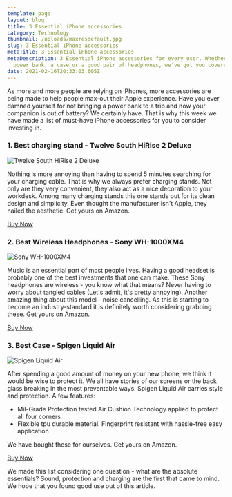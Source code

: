 ```yaml
---
template: page
layout: blog
title: 3 Essential iPhone accessories
category: Technology
thumbnail: /uploads/maxresdefault.jpg
slug: 3 Essential iPhone accessories
metaTitle: 3 Essential iPhone accessories
metaDescription: 3 Essential iPhone accessories for every user. Whether it's a
  power bank, a case or a good pair of headphones, we've got you covered.
date: 2021-02-16T20:33:03.605Z
---
```

As more and more people are relying on iPhones, more accessories are being made to help people max-out their Apple experience. Have you ever damned yourself for not bringing a power bank to a trip and now your companion is out of battery? We certainly have. That is why this week we have made a list of must-have iPhone accessories for you to consider investing in.

### 1. Best charging stand - Twelve South HiRise 2 Deluxe

![Twelve South HiRise 2 Deluxe](/uploads/image.jpg "Twelve South HiRise 2 Deluxe")

Nothing is more annoying than having to spend 5 minutes searching for your charging cable. That is why we always prefer charging stands. Not only are they very convenient, they also act as a nice decoration to your workdesk. Among many charging stands this one stands out for its clean design and simplicity. Even thought the manufacturer isn't Apple, they nailed the aesthetic. Get yours on Amazon.

<a href="https://www.amazon.com/gp/product/B01LD85ORQ/ref=as_li_tl?ie=UTF8&tag=biipg_091917_best-iphone-docks-20&camp=1789&creative=9325&linkCode=as2&creativeASIN=B01LD85ORQ&linkId=150e2ff60be9432cf955817c7399d85e" class="buyButton">Buy Now</a>

### 2. Best Wireless Headphones - Sony WH-1000XM4

![Sony WH-1000XM4](/uploads/headphones.jpg "Sony WH-1000XM4")

Music is an essential part of most people lives. Having a good headset is probably one of the best investments that one can make. These Sony headphones are wireless - you know what that means? Never having to worry about tangled cables (Let's admit, it's pretty annoying). Another amazing thing about this model - noise cancelling. As this is starting to become an industry-standard it is definitely worth considering grabbing these. Get yours on Amazon.

<a href="https://www.amazon.com/gp/product/B01LD85ORQ/ref=as_li_tl?ie=UTF8&tag=biipg_091917_best-iphone-docks-20&camp=1789&creative=9325&linkCode=as2&creativeASIN=B01LD85ORQ&linkId=150e2ff60be9432cf955817c7399d85e)<https://www.amazon.com/gp/product/B0863TXGM3/ref=as_li_tl?ie=UTF8&tag=biip_080620_sony-wh-1000xm4-headphones-price-release-date-20&camp=1789&creative=9325&linkCode=as2&creativeASIN=B0863TXGM3&linkId=9f216c05ef4f9cb8644068a0b43f6845" class="buyButton">Buy Now</a>

### 3. Best Case - Spigen Liquid Air

![Spigen Liquid Air](/uploads/case.jpg "Spigen Liquid Air")

After spending a good amount of money on your new phone, we think it would be wise to protect it. We all have stories of our screens or the back glass breaking in the most preventable ways. Spigen Liquid Air carries style and protection. A few features:

* Mil-Grade Protection tested Air Cushion Technology applied to protect all four corners
* Flexible tpu durable material. Fingerprint resistant with hassle-free easy application

We have bought these for ourselves. Get yours on Amazon.

<a href="https://www.amazon.com/gp/product/B0863TXGM3/ref=as_li_tl?ie=UTF8&tag=biip_080620_sony-wh-1000xm4-headphones-price-release-date-20&camp=1789&creative=9325&linkCode=as2&creativeASIN=B0863TXGM3&linkId=9f216c05ef4f9cb8644068a0b43f6845" class="buyButton">Buy Now</a>

We made this list considering one question - what are the absolute essentials? Sound, protection and charging are the first that came to mind. We hope that you found good use out of this article.